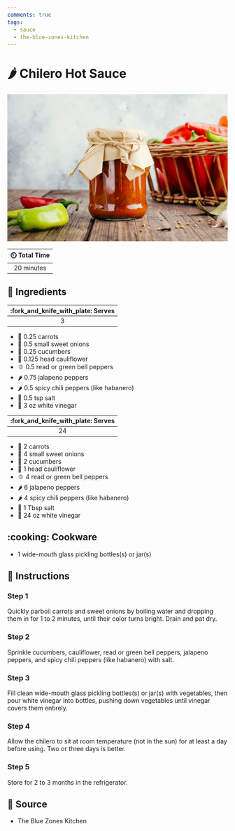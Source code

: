 ```yaml
---
comments: true
tags:
  - sauce
  - the-blue-zones-kitchen
---
```

# :hot_pepper: Chilero Hot Sauce

![Chilero Hot Sauce](../assets/images/chilero-hot-sauce.jpg)

| :timer_clock: Total Time |
|:-----------------------: |
| 20 minutes |

## :salt: Ingredients

| :fork_and_knife_with_plate: Serves  |
|:-----------------------------------:|
| 3                                   |

- :carrot: 0.25 carrots
- :onion: 0.5 small sweet onions
- :cucumber: 0.25 cucumbers
- :broccoli: 0.125 head cauliflower
- :bell_pepper: 0.5 read or green bell peppers
- :hot_pepper: 0.75 jalapeno peppers
- :hot_pepper: 0.5 spicy chili peppers (like habanero)
- :salt: 0.5 tsp salt
- :champagne: 3 oz white vinegar

| :fork_and_knife_with_plate: Serves  |
|:-----------------------------------:|
| 24                                  |

- :carrot: 2 carrots
- :onion: 4 small sweet onions
- :cucumber: 2 cucumbers
- :broccoli: 1 head cauliflower
- :bell_pepper: 4 read or green bell peppers
- :hot_pepper: 6 jalapeno peppers
- :hot_pepper: 4 spicy chili peppers (like habanero)
- :salt: 1 Tbsp salt
- :champagne: 24 oz white vinegar

## :cooking: Cookware

- 1 wide-mouth glass pickling bottles(s) or jar(s)

## :pencil: Instructions

### Step 1

Quickly parboil carrots and sweet onions by boiling water and dropping them in for 1 to 2 minutes, until their color
turns bright. Drain and pat dry.

### Step 2

Sprinkle cucumbers, cauliflower, read or green bell peppers, jalapeno peppers, and spicy chili peppers (like habanero)
with salt.

### Step 3

Fill clean wide-mouth glass pickling bottles(s) or jar(s) with vegetables, then pour white vinegar into bottles, pushing
down vegetables until vinegar covers them entirely.

### Step 4

Allow the chilero to sit at room temperature (not in the sun) for at least a day before using. Two or three days is
better.

### Step 5

Store for 2 to 3 months in the refrigerator.

## :link: Source

- The Blue Zones Kitchen
